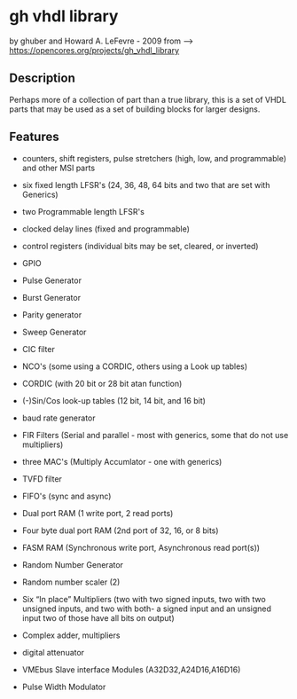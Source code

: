 # gh vhdl library

by ghuber and Howard A. LeFevre - 2009
from --> https://opencores.org/projects/gh_vhdl_library

## Description

Perhaps more of a collection of part than a true library, this is a set of VHDL parts that may be used as a set of building blocks for larger designs.

## Features

* counters, shift registers, pulse stretchers (high, low, and programmable) and other MSI parts
* six fixed length LFSR's (24, 36, 48, 64 bits and two that are set with Generics)
* two Programmable length LFSR's
* clocked delay lines (fixed and programmable)
* control registers (individual bits may be set, cleared, or inverted)
* GPIO
* Pulse Generator
* Burst Generator
* Parity generator
* Sweep Generator
* CIC filter
* NCO's (some using a CORDIC, others using a Look up tables)
* CORDIC (with 20 bit or 28 bit atan function)
* (-)Sin/Cos look-up tables (12 bit, 14 bit, and 16 bit)
* baud rate generator
* FIR Filters (Serial and parallel - most with generics, some that do not use multipliers)
* three MAC's (Multiply Accumlator - one with generics)
* TVFD filter
* FIFO's (sync and async)
* Dual port RAM (1 write port, 2 read ports)
* Four byte dual port RAM (2nd port of 32, 16, or 8 bits)
* FASM RAM (Synchronous write port, Asynchronous read port(s))

* Random Number Generator
* Random number scaler (2)

* Six “In place” Multipliers
(two with two signed inputs, two with two unsigned inputs, and two with both- a signed input and an unsigned input two of those have all bits on output)

* Complex adder, multipliers
* digital attenuator

* VMEbus Slave interface Modules (A32D32,A24D16,A16D16)

* Pulse Width Modulator